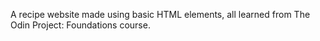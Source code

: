 A recipe website made using basic HTML elements, all learned from The Odin Project: Foundations course.